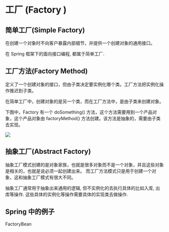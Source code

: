 # 工厂 (Factory )

## 简单工厂(Simple Factory)

在创建一个对象时不向客户暴露内部细节，并提供一个创建对象的通用接口。

在 Spring 框架下的面向接口编程, 都属于简单工厂.



## 工厂方法(Factory Method)
定义了一个创建对象的接口，但由子类决定要实例化哪个类。工厂方法把实例化操作推迟到子类。


在简单工厂中，创建对象的是另一个类，而在工厂方法中，是由子类来创建对象。 

下图中，Factory 有一个 doSomething() 方法，这个方法需要用到一个产品对象，这个产品对象由 factoryMethod() 方法创建。该方法是抽象的，需要由子类去实现。


![](https://cdn.jansora.com/files/uPic/2022/07/14/bqxCqw.jpg)


## 抽象工厂(Abstract Factory)

抽象工厂模式创建的是对象家族，也就是很多对象而不是一个对象，并且这些对象是相关的，也就是说必须一起创建出来。
而工厂方法模式只是用于创建一个对象，这和抽象工厂模式有很大不同。

抽象工厂通常用于抽象出来通用的逻辑, 但不实例化的去执行具体的比如入库, 出库等操作. 这些具体的实例化等操作需要具体的实现类去做操作.


## Spring 中的例子

FactoryBean